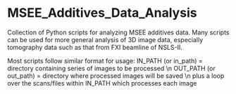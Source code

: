 # MSEE_Additives_Data_Analysis
Collection of Python scripts for analyzing MSEE additives data. Many scripts can be used for more general analysis of 3D image data, especially tomography data such as that from FXI beamline of NSLS-II.

Most scripts follow similar format for usage:
IN_PATH (or in_path) = directory containing series of images to be processed
\n
OUT_PATH (or out_path) = directory where processed images will be saved
\n
plus a loop over the scans/files within IN_PATH which processes each image
